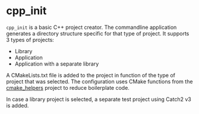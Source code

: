# cpp_init

`cpp_init` is a basic C++ project creator. The commandline application generates a directory structure specific for that type of project. It supports 3 types of projects:
- Library
- Application
- Application with a separate library

A CMakeLists.txt file is added to the project in function of the type of project that was selected. The configuration uses CMake functions from the [cmake_helpers](https://github.com/tomvercaut/cmake_helpers) project to reduce boilerplate code.

In case a library project is selected, a separate test project using Catch2 v3 is added.